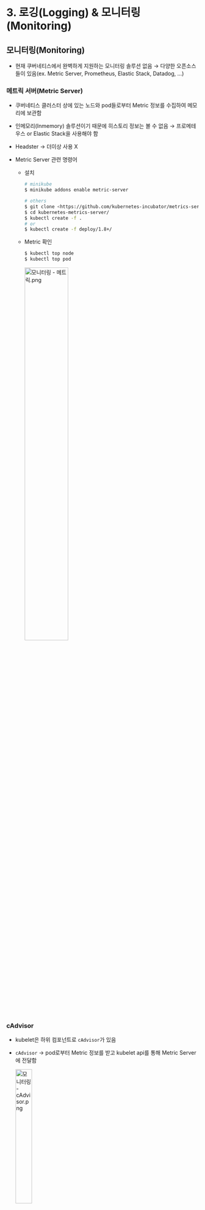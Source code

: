# 3. 로깅(Logging) & 모니터링(Monitoring)

## 모니터링(Monitoring)

+ 현재 쿠버네티스에서 완벽하게 지원하는 모니터링 솔루션 없음 → 다양한 오픈소스들이 있음(ex. Metric Server, Prometheus, Elastic Stack, Datadog, ...)

### 메트릭 서버(Metric Server)

+ 쿠버네티스 클러스터 상에 있는 노드와 pod들로부터 Metric 정보를 수집하여 메모리에 보관함

+ 인메모리(Inmemory) 솔루션이기 때문에 히스토리 정보는 볼 수 없음 → 프로메테우스 or Elastic Stack을 사용해야 함

+ Headster → 더이상 사용 X

+ Metric Server 관련 명령어

  + 설치

    ```bash
    # minikube
    $ minikube addons enable metric-server
    
    # others
    $ git clone <https://github.com/kubernetes-incubator/metrics-server.git>
    $ cd kubernetes-metrics-server/
    $ kubectl create -f .
    # or
    $ kubectl create -f deploy/1.8+/
    ```

  + Metric 확인

    ```bash
    $ kubectl top node
    $ kubectl top pod
    ```

    <img src="https://user-images.githubusercontent.com/33214969/161425576-5a7b4c6b-712c-43ec-8411-43177c5adcf9.png" alt="모니터링 - 메트릭.png" width="50%;" />

### cAdvisor

+ kubelet은 하위 컴포넌트로 `cAdvisor`가 있음

+ `cAdvisor` → pod로부터 Metric 정보를 받고 kubelet api를 통해 Metric Server에 전달함

  <img src="https://user-images.githubusercontent.com/33214969/161425578-457addca-b656-492d-a95e-061bbc5c14ea.png" alt="모니터링 - cAdvisor.png" width="30%;" />

<br/>

## 로깅(Logging)

+ 컨테이너 단위로 로그 확인 가능함

+ 싱글 컨테이너 pod의 경우, pod까지만 지정하여 로그 확인 / 멀티 컨테이너 pod의 경우, pod 뒤 컨테이너 이름까지 전달하여 로그 확인

+ 관련 명령어

  + docker에서 로깅 : `docker logs -f [container-id]` / `docker ps -a`
  + 쿠버네티스에서 로깅 : `kubectl logs -f [pod명]` / (pod 안에 container가 여러 개인 경우) `kubectl logs -f [pod명] [container명]`

  + `-f` 옵션 : 라이브 로그 추적

    <img src="https://user-images.githubusercontent.com/33214969/161425569-7f10a67b-42fe-49b4-af64-0016413ecda5.png" alt="로킹 - 쿠버네티스 로깅.png" width="50%;" />

<br/><br/>

[참고] https://nopanderer.github.io/kubernetes/2021-07-28-monitor-logging/<br/>[참고] https://freedeveloper.tistory.com/413?category=877486<br/>

